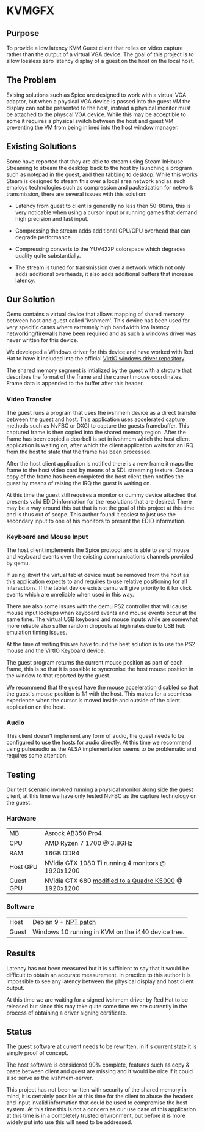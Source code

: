 KVMGFX
======

Purpose
-------

To provide a low latency KVM Guest client that relies on video capture rather
than the output of a virtual VGA device. The goal of this project is to allow
lossless zero latency display of a guest on the host on the local host.

The Problem
-----------

Exising solutions such as Spice are designed to work with a virtual VGA
adaptor, but when a physical VGA device is passed into the guest VM the
display can not be presented to the host, instead a physical monitor must be
attached to the physcal VGA device. While this may be acceptible to some it
requires a physical switch between the host and guest VM preventing the VM
from being inlined into the host window manager.

Existing Solutions
------------------

Some have reported that they are able to stream using Steam InHouse Streaming
to stream the desktop back to the host by launching a program such as notepad
in the guest, and then tabbing to desktop. While this works Steam is designed
to stream this over a local area network and as such employs technologies such
as compression and packetization for network transmission, there are several 
issues with this solution:

  * Latency from guest to client is generally no less then 50-80ms, this is
    very noticable when using a cursor input or running games that demand high
    precision and fast input.

  * Compressing the stream adds additional CPU/GPU overhead that can degrade
    performance.

  * Compressing converts to the YUV422P colorspace which degrades quality
    quite substantially.

  * The stream is tuned for transmission over a network which not only adds
    additional overheads, it also adds additional buffers that increase
    latency.

Our Solution
------------

Qemu contains a virtual device that allows mapping of shared memory between
host and guest called 'ivshmem'. This device has been used for very specific
cases where extremely high bandwidth low latency networking/firewalls have
been required and as such a windows driver was never written for this device.

We developed a Windows driver for this device and have worked with Red Hat to
have it included into the official [VirtIO windows driver repository][1].

The shared memory segment is intialized by the guest with a strcture that
describes the format of the frame and the current mouse coordinates. Frame data
is appended to the buffer after this header.

### Video Transfer

The guest runs a program that uses the ivshmem device as a direct transfer
between the guest and host. This application uses accelerated capture methods
such as NvFBC or DXGI to capture the guests framebuffer. This captured frame is
then copied into the shared memory region. After the frame has been copied a
doorbell is set in ivshmem which the host client application is waiting on,
after which the client application waits for an IRQ from the host to state
that the frame has been processed.

After the host client application is notified there is a new frame it maps the
frame to the host video card by means of a SDL streaming texture. Once a copy
of the frame has been completed the host client then notifies the guest by means
of raising the IRQ the guest is waiting on.

At this time the guest still requires a monitor or dummy device attached that
presents valid EDID information for the resolutions that are desired. There
may be a way around this but that is not the goal of this project at this time
and is thus out of scope. This author found it easiest to just use the
secondary input to one of his monitors to present the EDID information.

### Keyboard and Mouse Input

The host client implements the Spice protocol and is able to send mouse and
keyboard events over the existing communications channels provided by qemu.

If using libvirt the virtual tablet device must be removed from the host as
this application expects to and requires to use relative positioning for all
interactions. If the tablet device exists qemu will give priority to it for
click events which are unreliable when used in this way.

There are also some issues with the qemu PS2 controller that will cause mouse
input lockups when keyboard events and mouse events occur at the same time.
The virtual USB keyboard and mouse inputs while are somewhat more reliable also
suffer random dropouts at high rates due to USB hub emulation timing issues.

At the time of writing this we have found the best solution is to use the PS2
mouse and the VirtIO Keyboard device.

The guest program returns the current mouse position as part of each frame,
this is so that it is possible to syncronise the host mouse position in the
window to that reported by the guest.

We recommend that the guest have the [mouse acceleration disabled][2] so that
the guest's mouse position is 1:1 with the host. This makes for a seemless
experience when the cursor is moved inside and outside of the client
application on the host.

### Audio

This client doesn't implement any form of audio, the guest needs to be
configured to use the hosts for audio directly. At this time we recommend using
pulseaudio as the ALSA implementation seems to be problematic and requires
some attention.

Testing
-------

Our test scenario involved running a physical monitor along side the guest
client, at this time we have only tested NvFBC as the capture technology on the
guest.

### Hardware

|           |                                                            |
|-----------|------------------------------------------------------------|
| MB        | Asrock AB350 Pro4                                          |
| CPU       | AMD Ryzen 7 1700 @ 3.8GHz                                  |
| RAM       | 16GB DDR4                                                  |
| Host GPU  | NVidia GTX 1080 Ti running 4 monitors @ 1920x1200          |
| Guest GPU | NVidia GTX 680 [modified to a Quadro K5000][2] @ 1920x1200 |

### Software

|       |                                                    |
|-------|----------------------------------------------------|
| Host  | Debian 9 + [NPT patch][2]                          |
| Guest | Windows 10 running in KVM on the i440 device tree. |

Results
-------

Latency has not been measured but it is sufficient to say that it would be
difficult to obtain an accurate measurement. In practice to this author it is
impossible to see any latency between the physical display and host client
output.

At this time we are waiting for a signed ivshmem driver by Red Hat to be
released but since this may take quite some time we are currently in the
process of obtaining a driver signing certificate.

Status
------

The guest software at current needs to be rewritten, in it's current state it
is simply proof of concept.

The host software is considered 90% complete, features such as copy & paste
between client and guest are missing and it would be nice if it could also
serve as the ivshmem-server.

This project has not been written with security of the shared memory in mind,
it is certainly possible at this time for the client to abuse the headers and
input invalid information that could be used to compromise the host system.
At this time this is not a concern as our use case of this application at this
time is in a completely trusted environment, but before it is more widely put
into use this will need to be addressed.

[1]: https://github.com/virtio-win/kvm-guest-drivers-windows/tree/master/ivshmem
[2]: http://donewmouseaccel.blogspot.com.au/2010/03/markc-windows-7-mouse-acceleration-fix.html
[3]: http://www.eevblog.com/forum/chat/hacking-nvidia-cards-into-their-professional-counterparts/
[4]: https://patchwork.kernel.org/patch/10027525/
